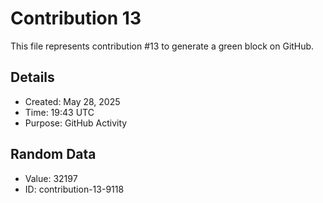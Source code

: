 # Contribution 13

This file represents contribution #13 to generate a green block on GitHub.

## Details
- Created: May 28, 2025
- Time: 19:43 UTC
- Purpose: GitHub Activity

## Random Data
- Value: 32197
- ID: contribution-13-9118
